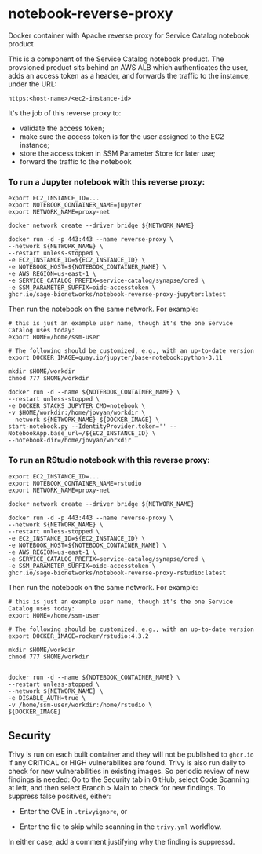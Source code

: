 # notebook-reverse-proxy
Docker container with Apache reverse proxy for Service Catalog notebook product

This is a component of the Service Catalog notebook product.
The provsioned product sits behind an AWS ALB which authenticates
the user, adds an access token as a header, and forwards the traffic
to the instance, under the URL:

```
https:<host-name>/<ec2-instance-id>
```

It's the job of this reverse proxy to:
- validate the access token;
- make sure the access token is for the user assigned to the EC2 instance;
- store the access token in SSM Parameter Store for later use;
- forward the traffic to the notebook


### To run a Jupyter notebook with this reverse proxy:

```
export EC2_INSTANCE_ID=...
export NOTEBOOK_CONTAINER_NAME=jupyter
export NETWORK_NAME=proxy-net

docker network create --driver bridge ${NETWORK_NAME}

docker run -d -p 443:443 --name reverse-proxy \
--network ${NETWORK_NAME} \
--restart unless-stopped \
-e EC2_INSTANCE_ID=${EC2_INSTANCE_ID} \
-e NOTEBOOK_HOST=${NOTEBOOK_CONTAINER_NAME} \
-e AWS_REGION=us-east-1 \
-e SERVICE_CATALOG_PREFIX=service-catalog/synapse/cred \
-e SSM_PARAMETER_SUFFIX=oidc-accesstoken \
ghcr.io/sage-bionetworks/notebook-reverse-proxy-jupyter:latest

```

Then run the notebook on the same network. For example:

```
# this is just an example user name, though it's the one Service Catalog uses today:
export HOME=/home/ssm-user

# The following should be customized, e.g., with an up-to-date version
export DOCKER_IMAGE=quay.io/jupyter/base-notebook:python-3.11

mkdir $HOME/workdir
chmod 777 $HOME/workdir

docker run -d --name ${NOTEBOOK_CONTAINER_NAME} \
--restart unless-stopped \
-e DOCKER_STACKS_JUPYTER_CMD=notebook \
-v $HOME/workdir:/home/jovyan/workdir \
--network ${NETWORK_NAME} ${DOCKER_IMAGE} \
start-notebook.py --IdentityProvider.token='' --NotebookApp.base_url=/${EC2_INSTANCE_ID} \
--notebook-dir=/home/jovyan/workdir

```

### To run an RStudio notebook with this reverse proxy:


```
export EC2_INSTANCE_ID=...
export NOTEBOOK_CONTAINER_NAME=rstudio
export NETWORK_NAME=proxy-net

docker network create --driver bridge ${NETWORK_NAME}

docker run -d -p 443:443 --name reverse-proxy \
--network ${NETWORK_NAME} \
--restart unless-stopped \
-e EC2_INSTANCE_ID=${EC2_INSTANCE_ID} \
-e NOTEBOOK_HOST=${NOTEBOOK_CONTAINER_NAME} \
-e AWS_REGION=us-east-1 \
-e SERVICE_CATALOG_PREFIX=service-catalog/synapse/cred \
-e SSM_PARAMETER_SUFFIX=oidc-accesstoken \
ghcr.io/sage-bionetworks/notebook-reverse-proxy-rstudio:latest

```

Then run the notebook on the same network. For example:

```
# this is just an example user name, though it's the one Service Catalog uses today:
export HOME=/home/ssm-user

# The following should be customized, e.g., with an up-to-date version
export DOCKER_IMAGE=rocker/rstudio:4.3.2

mkdir $HOME/workdir
chmod 777 $HOME/workdir


docker run -d --name ${NOTEBOOK_CONTAINER_NAME} \
--restart unless-stopped \
--network ${NETWORK_NAME} \
-e DISABLE_AUTH=true \
-v /home/ssm-user/workdir:/home/rstudio \
${DOCKER_IMAGE}

```


## Security

Trivy is run on each built container and they will not be published 
to `ghcr.io` if any CRITICAL or HIGH
vulnerabilites are found.  Trivy is also run daily to check for new
vulnerabilities in existing images.  So periodic review of new findings
is needed:  Go to the Security tab in GitHub, select Code Scanning at left,
and then select Branch > Main to check for new findings.  To suppress
false positives, either:

- Enter the CVE in `.trivyignore`, or

- Enter the file to skip while scanning in the `trivy.yml` workflow.

In either case, add a comment justifying why the finding is suppressd.
